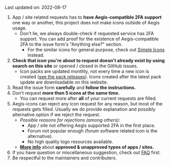 
<!-- LEAVE LINE 1 AS LINE BREAK! Without it, Jekyll doesn't include this correctly for some reason -->
<p id="issue_guideline-update">
  Last updated on: 2022-08-17
</p>

1. App / site related requests has to **have Aegis-compatible 2FA support** one way or another, this project does not make icons outside of Aegis usage.
   - Don't lie, we always double-check if requested service has 2FA support. You can add proof for the existence of Aegis-compatible 2FA to the issue form's "Anything else?" section.
     - For the similar icons for general purpose, check out [Simple Icons](https://simpleicons.org/) instead.
2. **Check that icon you're about to request doesn't already exist by using search on this site** or opened / closed in the GitHub issues.
   - Icon packs are updated monthly, not every time a new icon is created ([see the pack releases](https://github.com/aegis-icons/aegis-icons/releases)). Icons created after the latest pack update are downloadable on this website.
3. Read the issue form **carefully** and **follow the instructions.**
4. Don't request **more then 5 icons at the same time.**
   - You can request more after **all** of your current requests are filled.
5. Aegis-icons can reject any icon request for any reason, but most of the requests gets filled. Usually we do provide explanation and possibly alternative option if we reject the request.
   - *Possible reasons for rejections (among others):*
     - App / site not offering Aegis supported 2FA in the first place.
     - Forum not popular enough (forum software related icon is the alternative).
     - No high quality logo resources available.
   - **[More info](https://github.com/aegis-icons/aegis-icons/blob/master/CONTRIBUTING.md#icon-acceptability-criteria)** about **approved & unapproved types of apps / sites.**
6. If you have question or miscellaneous suggestion, check out [FAQ](https://github.com/aegis-icons/aegis-icons/blob/master/FAQ.md) first.
7. Be respectful to the maintainers and contributers.